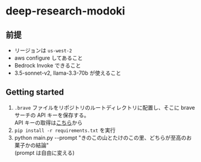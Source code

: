 # deep-research-modoki

## 前提
* リージョンは `us-west-2`
* aws configure してあること
* Bedrock Invoke できること
* 3.5-sonnet-v2, llama-3.3-70b が使えること

## Getting started

1. `.brave` ファイルをリポジトリのルートディレクトリに配置し、そこに brave サーチの API キーを保存する。  
  API キーの取得は[こちら](https://brave.com/search/api/)から
2. `pip install -r requirements.txt` を実行
3. python main.py --prompt "きのこの山とたけのこの里、どちらが至高のお菓子かの結論"  
  (prompt は自由に変える)
